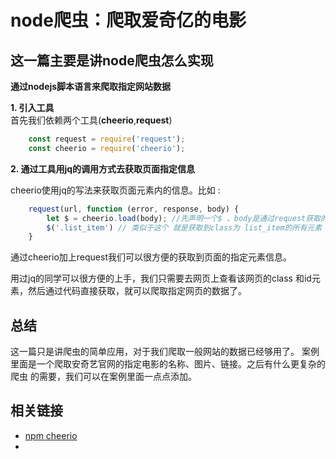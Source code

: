 # node爬虫：爬取爱奇亿的电影


## 这一篇主要是讲node爬虫怎么实现

**通过nodejs脚本语言来爬取指定网站数据**

**1. 引入工具**  
首先我们依赖两个工具(**cheerio**,**request**)  

```javascript
    const request = require('request');
    const cheerio = require('cheerio');
```

**2. 通过工具用jq的调用方式去获取页面指定信息**  

cheerio使用jq的写法来获取页面元素内的信息。比如 :  

```javascript
    request(url, function (error, response, body) {
        let $ = cheerio.load(body); //先声明一个$ 、body是通过request获取的到的页面string
        $('.list_item') // 类似于这个 就是获取到class为 list_item的所有元素
    }
```

通过cheerio加上request我们可以很方便的获取到页面的指定元素信息。  

用过jq的同学可以很方便的上手，我们只需要去网页上查看该网页的class 和id元素，然后通过代码直接获取，就可以爬取指定网页的数据了。 

## 总结

这一篇只是讲爬虫的简单应用，对于我们爬取一般网站的数据已经够用了。 案例里面是一个爬取安奇艺官网的指定电影的名称、图片、链接。之后有什么更复杂的爬虫
的需要，我们可以在案例里面一点点添加。

## 相关链接

- [npm cheerio](https://www.npmjs.com/package/cheerio)
- 


